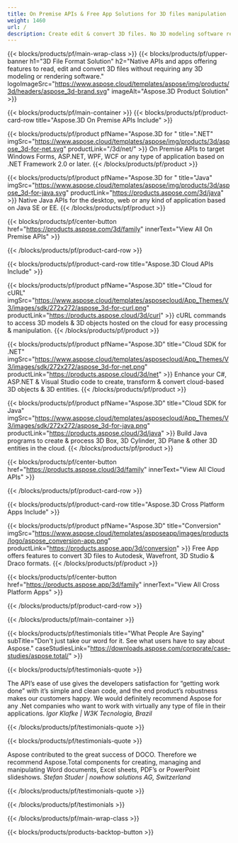 ```yaml
---
title: On Premise APIs & Free App Solutions for 3D files manipulation 
weight: 1460
url: /
description: Create edit & convert 3D files. No 3D modeling software required. Work with geometry, scene hierarchy, share or split meshes, Animate Objects, Add a Target Camera.
---
```


{{< blocks/products/pf/main-wrap-class >}}
{{< blocks/products/pf/upper-banner h1="3D File Format Solution" h2="Native APIs and apps offering features to read, edit and convert 3D files without requiring any 3D modeling or rendering software." logoImageSrc="https://www.aspose.cloud/templates/aspose/img/products/3d/headers/aspose_3d-brand.svg" imageAlt="Aspose.3D Product Solution" >}}

{{< blocks/products/pf/main-container >}}
{{< blocks/products/pf/product-card-row title="Aspose.3D On Premise APIs Include" >}}

{{< blocks/products/pf/product pfName="Aspose.3D for " title=".NET" imgSrc="https://www.aspose.cloud/templates/aspose/img/products/3d/aspose_3d-for-net.svg" productLink="/3d/net/" >}}
On Premise APIs to target Windows Forms, ASP.NET, WPF, WCF or any type of application based on .NET Framework 2.0 or later.
{{< /blocks/products/pf/product >}}

{{< blocks/products/pf/product pfName="Aspose.3D for " title="Java" imgSrc="https://www.aspose.cloud/templates/aspose/img/products/3d/aspose_3d-for-java.svg" productLink="https://products.aspose.com/3d/java" >}}
Native Java APIs for the desktop, web or any kind of application based on Java SE or EE.
{{< /blocks/products/pf/product >}}

{{< blocks/products/pf/center-button href="https://products.aspose.com/3d/family" innerText="View All On Premise APIs" >}}

{{< /blocks/products/pf/product-card-row >}}

{{< blocks/products/pf/product-card-row title="Aspose.3D Cloud APIs Include" >}}

{{< blocks/products/pf/product pfName="Aspose.3D" title="Cloud for cURL" imgSrc="https://www.aspose.cloud/templates/asposecloud/App_Themes/V3/images/sdk/272x272/aspose_3d-for-curl.png" productLink="https://products.aspose.cloud/3d/curl" >}}
cURL commands to access 3D models & 3D objects hosted on the cloud for easy processing & manipulation.
{{< /blocks/products/pf/product >}}

{{< blocks/products/pf/product pfName="Aspose.3D" title="Cloud SDK for .NET" imgSrc="https://www.aspose.cloud/templates/asposecloud/App_Themes/V3/images/sdk/272x272/aspose_3d-for-net.png" productLink="https://products.aspose.cloud/3d/net" >}}
Enhance your C#, ASP.NET & Visual Studio code to create, transform & convert cloud-based 3D objects & 3D entities.
{{< /blocks/products/pf/product >}}

{{< blocks/products/pf/product pfName="Aspose.3D" title="Cloud SDK for Java" imgSrc="https://www.aspose.cloud/templates/asposecloud/App_Themes/V3/images/sdk/272x272/aspose_3d-for-java.png" productLink="https://products.aspose.cloud/3d/java" >}}
Build Java programs to create & process 3D Box, 3D Cylinder, 3D Plane & other 3D entities in the cloud.
{{< /blocks/products/pf/product >}}

{{< blocks/products/pf/center-button href="https://products.aspose.cloud/3d/family" innerText="View All Cloud APIs" >}}

{{< /blocks/products/pf/product-card-row >}}

{{< blocks/products/pf/product-card-row title="Aspose.3D Cross Platform Apps Include" >}}

{{< blocks/products/pf/product pfName="Aspose.3D" title="Conversion" imgSrc="https://www.aspose.cloud/templates/asposeapp/images/products/logo/aspose_conversion-app.png" productLink="https://products.aspose.app/3d/conversion" >}}
Free App offers features to convert 3D files to Autodesk, Wavefront, 3D Studio & Draco formats.
{{< /blocks/products/pf/product >}}

{{< blocks/products/pf/center-button href="https://products.aspose.app/3d/family" innerText="View All Cross Platform Apps" >}}

{{< /blocks/products/pf/product-card-row >}}

{{< /blocks/products/pf/main-container >}}

{{< blocks/products/pf/testimonials title="What People Are Saying" subTitle="Don't just take our word for it. See what users have to say about Aspose." caseStudiesLink="https://downloads.aspose.com/corporate/case-studies/aspose.total/" >}}

{{< blocks/products/pf/testimonials-quote >}}
<p class="first">
 The API’s ease of use gives the developers satisfaction for “getting work done” with it’s simple and clean code, and the end product’s robustness makes our customers happy. We would definitely recommend Aspose for any .Net companies who want to work with virtually any type of file in their applications.
 <em>
  Igor Klafke | W3K Tecnologia, Brazil
 </em>
</p>

{{< /blocks/products/pf/testimonials-quote >}}

{{< blocks/products/pf/testimonials-quote >}}
<p class="second">
 Aspose contributed to the great success of DOCO. Therefore we recommend Aspose.Total components for creating, managing and manipulating Word documents, Excel sheets, PDF’s or PowerPoint slideshows.
 <em>
  Stefan Studer | nowhow solutions AG, Switzerland
 </em>
</p>

{{< /blocks/products/pf/testimonials-quote >}}

{{< /blocks/products/pf/testimonials >}}

{{< /blocks/products/pf/main-wrap-class >}}

{{< blocks/products/products-backtop-button >}}